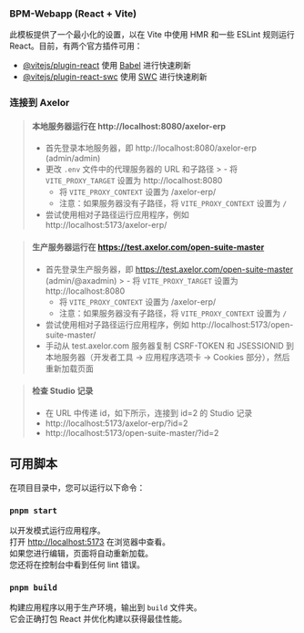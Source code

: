 ### BPM-Webapp (React + Vite)

此模板提供了一个最小化的设置，以在 Vite 中使用 HMR 和一些 ESLint 规则运行 React。目前，有两个官方插件可用：

- [@vitejs/plugin-react](https://github.com/vitejs/vite-plugin-react/blob/main/packages/plugin-react/README.md) 使用 [Babel](https://babeljs.io/) 进行快速刷新
- [@vitejs/plugin-react-swc](https://github.com/vitejs/vite-plugin-react-swc) 使用 [SWC](https://swc.rs/) 进行快速刷新

### 连接到 Axelor

> #### 本地服务器运行在 http://localhost:8080/axelor-erp
>
> - 首先登录本地服务器，即 http://localhost:8080/axelor-erp (admin/admin)
> - 更改 `.env` 文件中的代理服务器的 URL 和子路径
    >   - 将 `VITE_PROXY_TARGET` 设置为 http://localhost:8080
>   - 将 `VITE_PROXY_CONTEXT` 设置为 /axelor-erp/
>   - 注意：如果服务器没有子路径，将 `VITE_PROXY_CONTEXT` 设置为 `/`
> - 尝试使用相对子路径运行应用程序，例如 http://localhost:5173/axelor-erp/

> #### 生产服务器运行在 https://test.axelor.com/open-suite-master
>
> - 首先登录生产服务器，即 https://test.axelor.com/open-suite-master (admin/@axadmin)
    >   - 将 `VITE_PROXY_TARGET` 设置为 http://localhost:8080
>   - 将 `VITE_PROXY_CONTEXT` 设置为 /axelor-erp/
>   - 注意：如果服务器没有子路径，将 `VITE_PROXY_CONTEXT` 设置为 `/`
> - 尝试使用相对子路径运行应用程序，例如 http://localhost:5173/open-suite-master/
> - 手动从 test.axelor.com 服务器复制 CSRF-TOKEN 和 JSESSIONID 到本地服务器（开发者工具 -> 应用程序选项卡 -> Cookies 部分），然后重新加载页面

> #### 检查 Studio 记录
>
> - 在 URL 中传递 id，如下所示，连接到 id=2 的 Studio 记录
> - http://localhost:5173/axelor-erp/?id=2
> - http://localhost:5173/open-suite-master/?id=2

## 可用脚本

在项目目录中，您可以运行以下命令：

### `pnpm start`

以开发模式运行应用程序。\
打开 [http://localhost:5173](http://localhost:5173) 在浏览器中查看。\
如果您进行编辑，页面将自动重新加载。\
您还将在控制台中看到任何 lint 错误。

### `pnpm build`

构建应用程序以用于生产环境，输出到 `build` 文件夹。\
它会正确打包 React 并优化构建以获得最佳性能。